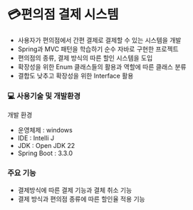 # 💳편의점 결제 시스템
- 사용자가 편의점에서 간편 결제로 결제할 수 있는 시스템을 개발
- Spring과 MVC 패턴을 학습하기 순수 자바로 구현한 프로젝트
- 편의점의 종류, 결제 방식의 따른 할인 시스템을 도입
- 확장성을 위한 Enum 클래스들의 활용과 역할에 따른 클래스 분류
- 결합도 낮추고 확장성을 위한 Interface 활용

### 💻 사용기술 및 개발환경

개발 환경
- 운영체제 : windows
- IDE : Intelli J
- JDK : Open JDK 22
- Spring Boot : 3.3.0

### 주요 기능
- 결제방식에 따른 결제 기능과 결체 취소 기능
- 결제 방식과 편의점 종류에 따른 할인율 적용 기능